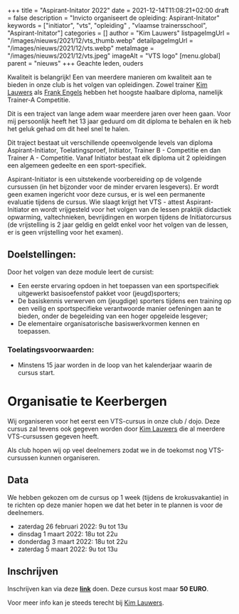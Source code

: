 +++
title = "Aspirant-Initator 2022"
date = 2021-12-14T11:08:21+02:00
draft = false
description = "Invicto organiseert de opleiding: Aspirant-Initator"
keywords = ["initiator", "vts", "opleiding" , "vlaamse trainersschool", "Aspirant-Initator"]
categories = []
author = "Kim Lauwers"
listpageImgUrl = "/images/nieuws/2021/12/vts_thumb.webp"
detailpageImgUrl = "/images/nieuws/2021/12/vts.webp"
metaImage = "/images/nieuws/2021/12/vts.jpeg"
imageAlt = "VTS logo"
[menu.global]
    parent = "nieuws"
+++
Geachte leden, ouders

Kwaliteit is belangrijk! Een van meerdere manieren om kwaliteit aan te bieden in onze club is het volgen van opleidingen.
Zowel trainer [Kim Lauwers](https://www.invictokeerbergen.be/trainers/#Kim_Lauwers) als [Frank Engels](https://www.invictokeerbergen.be/trainers/#Frank_Engels) hebben het hoogste haalbare diploma, namelijk Trainer-A Competitie.

Dit is een traject van lange adem waar meerdere jaren over heen gaan. Voor mij persoonlijk heeft het 13 jaar geduurd om dit diploma te behalen en ik heb het geluk gehad om dit heel snel te halen.

Dit traject bestaat uit verschillende opeenvolgende levels van diploma Aspirant-Initiator, Toelatingsproef, Initiator, Trainer B - Competitie en dan Trainer A - Competitie.
Vanaf Initiator bestaat elk diploma uit 2 opleidingen een algemeen gedeelte en een sport-specifiek. 

Aspirant-Initiator is een uitstekende voorbereiding op de volgende cursussen (in het bijzonder voor de minder ervaren lesgevers). 
Er wordt geen examen ingericht voor deze cursus, er is wel een permanente evaluatie tijdens de cursus. 
Wie slaagt krijgt het VTS - attest Aspirant-Initiator en wordt vrijgesteld voor het volgen van de lessen praktijk didactiek opwarming, valtechnieken, bevrijdingen en worpen tijdens de Initiatorcursus (de vrijstelling is 2 jaar geldig en geldt enkel voor het volgen van de lessen, er is geen vrijstelling voor het examen).

## Doelstellingen:
Door het volgen van deze module leert de cursist:

- Een eerste ervaring opdoen in het toepassen van een sportspecifiek uitgewerkt basisoefenstof pakket voor (jeugd)sporters;
- De basiskennis verwerven om (jeugdige) sporters tijdens een training op een veilig en sportspecifieke verantwoorde manier oefeningen aan te bieden, onder de begeleiding van een hoger opgeleide lesgever;
- De elementaire organisatorische basiswerkvormen kennen en toepassen.

### Toelatingsvoorwaarden:

- Minstens 15 jaar worden in de loop van het kalenderjaar waarin de cursus start.

# Organisatie te Keerbergen
Wij organiseren voor het eerst een VTS-cursus in onze club / dojo.
Deze cursus zal tevens ook gegeven worden door [Kim Lauwers](https://www.invictokeerbergen.be/trainers/#Kim_Lauwers) die al meerdere VTS-cursussen gegeven heeft.

Als club hopen wij op veel deelnemers zodat we in de toekomst nog VTS-cursussen kunnen organiseren. 

## Data
We hebben gekozen om de cursus op 1 week (tijdens de krokusvakantie) in te richten op deze manier hopen we dat het beter in te plannen is voor de deelnemers.

- zaterdag 26 februari 2022: 9u tot 13u 
- dinsdag 1 maart 2022: 18u tot 22u 
- donderdag 3 maart 2022: 18u tot 22u 
- zaterdag 5 maart 2022: 9u tot 13u

## Inschrijven
Inschrijven kan via deze **[link](https://forms.gle/paZS8gH9krVoH45g7)** doen.
Deze cursus kost maar **50 EURO**.

Voor meer info kan je steeds terecht bij [Kim Lauwers](https://www.invictokeerbergen.be/trainers/#Kim_Lauwers).